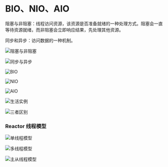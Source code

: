 # BIO、NIO、AIO

阻塞与非阻塞：线程访问资源，该资源是否准备就绪的一种处理方式。阻塞会一直等待资源就绪，而非阻塞会立即响应结果，先处理其他资源。

同步和异步：访问数据的一种机制。

![阻塞与非阻塞](https://cdn.jsdelivr.net/gh/chanshiyucx/yoi/2019/01_阻塞与非阻塞.png)

![同步与异步](https://cdn.jsdelivr.net/gh/chanshiyucx/yoi/2019/02_同步与异步.png)

![BIO](https://cdn.jsdelivr.net/gh/chanshiyucx/yoi/2019/03_BIO.png)

![NIO](https://cdn.jsdelivr.net/gh/chanshiyucx/yoi/2019/04_NIO.png)

![AIO](https://cdn.jsdelivr.net/gh/chanshiyucx/yoi/2019/05_AIO.png)

![生活实例](https://cdn.jsdelivr.net/gh/chanshiyucx/yoi/2019/06_生活实例.png)

![三者区别](https://cdn.jsdelivr.net/gh/chanshiyucx/yoi/2019/07_三者区别.png)

### Reactor 线程模型

![单线程模型](https://cdn.jsdelivr.net/gh/chanshiyucx/yoi/2019/08_单线程模型.png)

![多线程模型](https://cdn.jsdelivr.net/gh/chanshiyucx/yoi/2019/09_多线程模型.png)

![主从线程模型](https://cdn.jsdelivr.net/gh/chanshiyucx/yoi/2019/10_主从线程模型.png)
